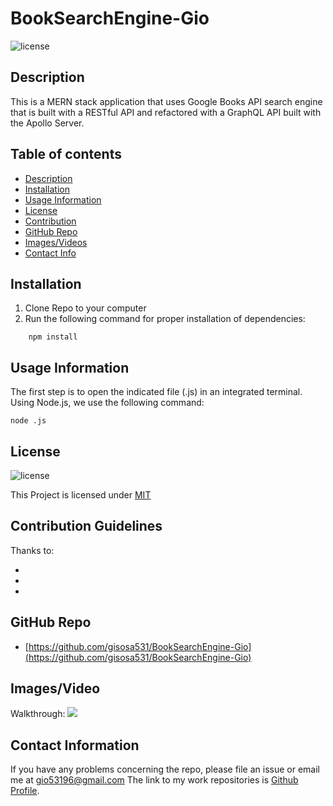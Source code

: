 # BookSearchEngine-Gio
![license](https://img.shields.io/badge/License-MIT-yellow.svg)

## Description
This is a MERN stack application that uses Google Books API search engine that is built with a RESTful API and refactored with a GraphQL API built with the Apollo Server.

## Table of contents
* [Description](#description)
* [Installation](#installation)
* [Usage Information](#usage)
* [License](#license) 
* [Contribution](#contribution)
* [GitHub Repo](#GitHub)
* [Images/Videos](#Images)
* [Contact Info](#questions)

## Installation
1. Clone Repo to your computer
2. Run the following command for proper installation of dependencies:
```
    npm install
```


## Usage Information
The first step is to open the indicated file (.js) in an integrated terminal. 
Using Node.js, we use the following command:
```
node .js 
```


## License
![license](https://img.shields.io/badge/License-MIT-yellow.svg)

This Project is licensed under [MIT](https://opensource.org/licenses/MIT)

## Contribution Guidelines
Thanks to:
* []()
* []()
* []()

## GitHub Repo 
* [https://github.com/gisosa531/BookSearchEngine-Gio](https://github.com/gisosa531/BookSearchEngine-Gio)


## Images/Video
Walkthrough:
<img src=" " alt=" ">

## Contact Information
If you have any problems concerning the repo, please file an issue or email me at 
gio53196@gmail.com
The link to my work repositories is 
[Github Profile](https://github.com/gisosa531/).
